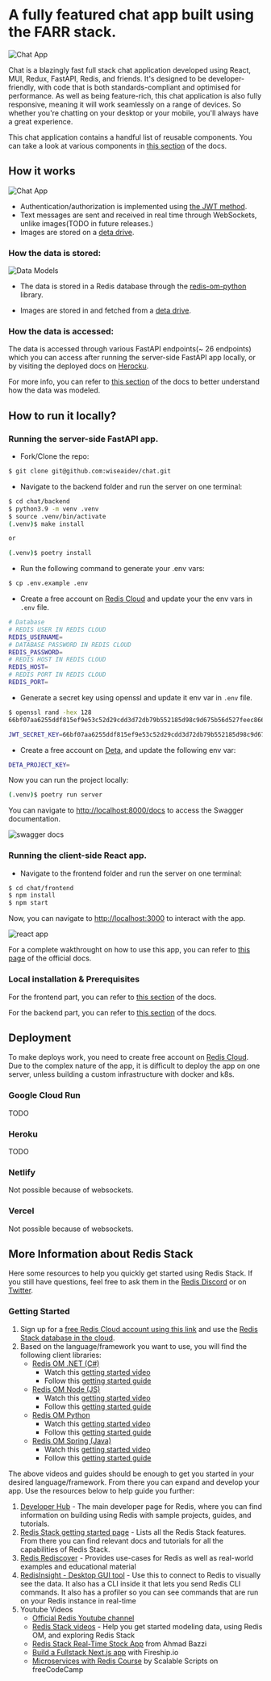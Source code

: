 # A fully featured chat app built using the FARR stack.

![Chat App](./docs/static/images/send-images.png "Chat App")

Chat is a blazingly fast full stack chat application developed using React, MUI, Redux, FastAPI, Redis, and friends. It's designed to be developer-friendly, with code that is both standards-compliant and optimised for performance. As well as being feature-rich, this chat application is also fully responsive, meaning it will work seamlessly on a range of devices. So whether you're chatting on your desktop or your mobile, you'll always have a great experience.

This chat application contains a handful list of reusable components. You can take a look at various components in [this section](https://chat-docs.wiseai.dev/folder-structure) of the docs.

## How it works

![Chat App](./docs/static/images/send-messages.png "Chat App")

- Authentication/authorization is implemented using [the JWT method](https://jwt.io/introduction).
- Text messages are sent and received in real time through WebSockets, unlike images(TODO in future releases.)
- Images are stored on a [deta drive](https://docs.deta.sh/docs/drive/about).

### How the data is stored:

![Data Models](./docs/static/images/tables.png "Data Models")

- The data is stored in a Redis database through the [redis-om-python](https://github.com/redis/redis-om-python) library. 

- Images are stored in and fetched from a [deta drive](https://docs.deta.sh/docs/drive/about).

### How the data is accessed:

The data is accessed through various FastAPI endpoints(~ 26 endpoints) which you can access after running the server-side FastAPI app locally, or by visiting the deployed docs on [Herocku](https://fastapi-herock.herokuapp.com/docs#/).

For more info, you can refer to [this section](https://chat-docs.wiseai.dev/data-models) of the docs to better understand how the data was modeled.

## How to run it locally?

### Running the server-side FastAPI app.

- Fork/Clone the repo:

```sh
$ git clone git@github.com:wiseaidev/chat.git
```

- Navigate to the backend folder and run the server on one terminal:

```sh
$ cd chat/backend
$ python3.9 -m venv .venv
$ source .venv/bin/activate
(.venv)$ make install

or

(.venv)$ poetry install
```

- Run the following command to generate your .env vars:

```sh
$ cp .env.example .env
```

- Create a free account on [Redis Cloud](https://redis.info/try-free-dev-to) and update your the env vars in `.env` file.

```sh
# Database
# REDIS USER IN REDIS CLOUD
REDIS_USERNAME=
# DATABASE PASSWORD IN REDIS CLOUD
REDIS_PASSWORD=
# REDIS HOST IN REDIS CLOUD
REDIS_HOST=
# REDIS PORT IN REDIS CLOUD
REDIS_PORT=
```

- Generate a secret key using openssl and update it env var in `.env` file.

```sh
$ openssl rand -hex 128
66bf07aa6255ddf815ef9e53c52d29cdd3d72db79b552185d98c9d675b56d527feec866669ecd9f5090ed4579e1d7e095a6369c3483386b8161fe7ad25034c8565fa37f644f43f0b3b6d5768c6b09a12a7dde29391490a3fc201b796d0a569d62e1b325dcb4989154f1e2e9acbc917f7795b8ae74d1a8fd7bd7f1876ea19f6c4
```

```sh
JWT_SECRET_KEY=66bf07aa6255ddf815ef9e53c52d29cdd3d72db79b552185d98c9d675b56d527feec866669ecd9f5090ed4579e1d7e095a6369c3483386b8161fe7ad25034c8565fa37f644f43f0b3b6d5768c6b09a12a7dde29391490a3fc201b796d0a569d62e1b325dcb4989154f1e2e9acbc917f7795b8ae74d1a8fd7bd7f1876ea19f6c4
```

- Create a free account on [Deta](https://www.deta.sh/), and update the following env var:

```sh
DETA_PROJECT_KEY=
```

Now you can run the project locally:

```sh
(.venv)$ poetry run server
```

You can navigate to [http://localhost:8000/docs](http://localhost:8000/docs) to access the Swagger documentation.

![swagger docs](./docs/static/images/swagger.png "swagger docs")

### Running the client-side React app.

- Navigate to the frontend folder and run the server on one terminal:

```sh
$ cd chat/frontend
$ npm install
$ npm start
```

Now, you can navigate to [http://localhost:3000](http://localhost:3000) to interact with the app.

![react app](./docs/static/images/signin.png "react app")

For a complete wakthrought on how to use this app, you can refer to [this page](https://chat-docs.wiseai.dev/demo) of the official docs.

### Local installation & Prerequisites

For the frontend part, you can refer to [this section](https://chat-docs.wiseai.dev/installation) of the docs.

For the backend part, you can refer to [this section](https://chat-docs.wiseai.dev/backend-installation) of the docs.

## Deployment

To make deploys work, you need to create free account on [Redis Cloud](https://redis.info/try-free-dev-to). Due to the complex nature of the app, it is difficult to deploy the app on one server, unless building a custom infrastructure with docker and k8s.

### Google Cloud Run

TODO

### Heroku

TODO

### Netlify

Not possible because of websockets.

### Vercel

Not possible because of websockets.

## More Information about Redis Stack

Here some resources to help you quickly get started using Redis Stack. If you still have questions, feel free to ask them in the [Redis Discord](https://discord.gg/redis) or on [Twitter](https://twitter.com/redisinc).

### Getting Started

1. Sign up for a [free Redis Cloud account using this link](https://redis.info/try-free-dev-to) and use the [Redis Stack database in the cloud](https://developer.redis.com/create/rediscloud).
1. Based on the language/framework you want to use, you will find the following client libraries:
    - [Redis OM .NET (C#)](https://github.com/redis/redis-om-dotnet)
        - Watch this [getting started video](https://www.youtube.com/watch?v=ZHPXKrJCYNA)
        - Follow this [getting started guide](https://redis.io/docs/stack/get-started/tutorials/stack-dotnet/)
    - [Redis OM Node (JS)](https://github.com/redis/redis-om-node)
        - Watch this [getting started video](https://www.youtube.com/watch?v=KUfufrwpBkM)
        - Follow this [getting started guide](https://redis.io/docs/stack/get-started/tutorials/stack-node/)
    - [Redis OM Python](https://github.com/redis/redis-om-python)
        - Watch this [getting started video](https://www.youtube.com/watch?v=PPT1FElAS84)
        - Follow this [getting started guide](https://redis.io/docs/stack/get-started/tutorials/stack-python/)
    - [Redis OM Spring (Java)](https://github.com/redis/redis-om-spring)
        - Watch this [getting started video](https://www.youtube.com/watch?v=YhQX8pHy3hk)
        - Follow this [getting started guide](https://redis.io/docs/stack/get-started/tutorials/stack-spring/)

The above videos and guides should be enough to get you started in your desired language/framework. From there you can expand and develop your app. Use the resources below to help guide you further:

1. [Developer Hub](https://redis.info/devhub) - The main developer page for Redis, where you can find information on building using Redis with sample projects, guides, and tutorials.
1. [Redis Stack getting started page](https://redis.io/docs/stack/) - Lists all the Redis Stack features. From there you can find relevant docs and tutorials for all the capabilities of Redis Stack.
1. [Redis Rediscover](https://redis.com/rediscover/) - Provides use-cases for Redis as well as real-world examples and educational material
1. [RedisInsight - Desktop GUI tool](https://redis.info/redisinsight) - Use this to connect to Redis to visually see the data. It also has a CLI inside it that lets you send Redis CLI commands. It also has a profiler so you can see commands that are run on your Redis instance in real-time
1. Youtube Videos
    - [Official Redis Youtube channel](https://redis.info/youtube)
    - [Redis Stack videos](https://www.youtube.com/watch?v=LaiQFZ5bXaM&list=PL83Wfqi-zYZFIQyTMUU6X7rPW2kVV-Ppb) - Help you get started modeling data, using Redis OM, and exploring Redis Stack
    - [Redis Stack Real-Time Stock App](https://www.youtube.com/watch?v=mUNFvyrsl8Q) from Ahmad Bazzi
    - [Build a Fullstack Next.js app](https://www.youtube.com/watch?v=DOIWQddRD5M) with Fireship.io
    - [Microservices with Redis Course](https://www.youtube.com/watch?v=Cy9fAvsXGZA) by Scalable Scripts on freeCodeCamp